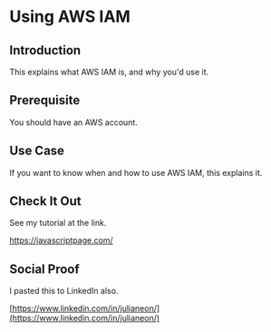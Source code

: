# Using AWS IAM

## Introduction

This explains what AWS IAM is, and why you'd use it.

## Prerequisite

You should have an AWS account.



## Use Case

If you want to know when and how to use AWS IAM, this explains it.

## Check It Out

See my tutorial at the link.

https://javascriptpage.com/

## Social Proof

I pasted this to LinkedIn also.

[https://www.linkedin.com/in/julianeon/](https://www.linkedin.com/in/julianeon/)
